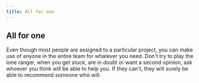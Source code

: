 ```yaml
---
title: All for one
---
```

## All for one
Even though most people are assigned to a particular project, you can make use of anyone in the entire team for whatever you need. Don't try to play the lone ranger, when you get stuck, are in doubt or want a second opinion, ask whoever you think will be able to help you. If they can't, they will surely be able to recommend someone who will.

